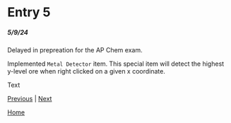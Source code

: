 # Entry 5
##### 5/9/24
Delayed in prepreation for the AP Chem exam.

Implemented `Metal Detector` item.
This special item will detect the highest y-level ore when right clicked on a given x coordinate.


Text

[Previous](entry04.md) | [Next](entry06.md)

[Home](../README.md)
